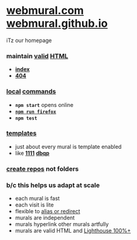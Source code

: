 # [webmural.com](https://webmural.com) <br> [webmural.github.io](https://webmural.github.io)

iTz our homepage

### maintain [valid](https://html5.validator.nu/?doc=https%3A%2F%2Fwebmural.com) [HTML](https://mdn.io/html)

* <b>[index](index.html)</b>
* <b>[404](404.html)</b>

### [local](package.json) [commands](https://docs.npmjs.com/cli/v7/commands)

* <b>`npm start`</b> opens online
* [<b>`npm run firefox`</b>](https://firefox.com)
* <b>`npm test`</b>

### [templates](../../../../webmural/templates)

* just about every mural is template enabled
* like [<b>1111</b>](../../../../webmural/1111) [<b>dbqp</b>](../../../../webmural/dbqp)

### [<b>create repos</b>](https://github.com/webmural/templates) **not** folders

### b/c this helps us adapt at scale

* each mural is fast
* each visit is lite
* flexible to [alias or redirect](../../../../webmural/redirect)
* murals are independent
* murals hyperlink other murals artfully
* murals are valid HTML and [Lighthouse 100%+](https://developers.google.com/web/tools/lighthouse)
